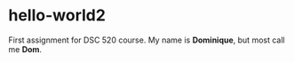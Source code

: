 # hello-world2
First assignment for DSC 520 course.
My name is **Dominique**, but most call me **Dom**.
